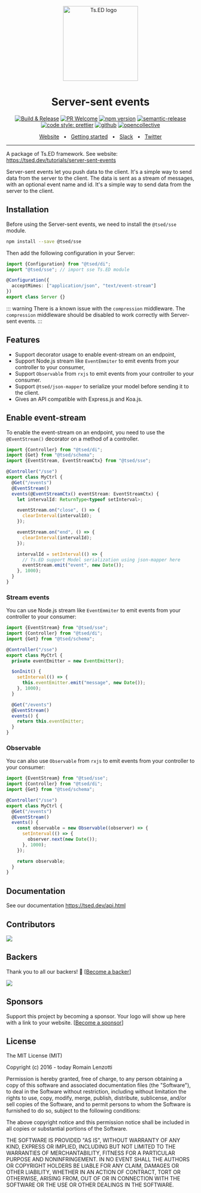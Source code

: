 <p style="text-align: center" align="center">
 <a href="https://tsed.dev" target="_blank"><img src="https://tsed.dev/tsed-og.png" width="200" alt="Ts.ED logo"/></a>
</p>

<div align="center">
   <h1>Server-sent events</h1>

[![Build & Release](https://github.com/tsedio/tsed/workflows/Build%20&%20Release/badge.svg)](https://github.com/tsedio/tsed/actions?query=workflow%3A%22Build+%26+Release%22)
[![PR Welcome](https://img.shields.io/badge/PRs-welcome-brightgreen.svg)](https://github.com/tsedio/tsed/blob/master/CONTRIBUTING.md)
[![npm version](https://badge.fury.io/js/%40tsed%2Fcommon.svg)](https://badge.fury.io/js/%40tsed%2Fcommon)
[![semantic-release](https://img.shields.io/badge/%20%20%F0%9F%93%A6%F0%9F%9A%80-semantic--release-e10079.svg)](https://github.com/semantic-release/semantic-release)
[![code style: prettier](https://img.shields.io/badge/code_style-prettier-ff69b4.svg?style=flat-square)](https://github.com/prettier/prettier)
[![github](https://img.shields.io/static/v1?label=Github%20sponsor&message=%E2%9D%A4&logo=GitHub&color=%23fe8e86)](https://github.com/sponsors/romakita)
[![opencollective](https://img.shields.io/static/v1?label=OpenCollective%20sponsor&message=%E2%9D%A4&logo=OpenCollective&color=%23fe8e86)](https://opencollective.com/tsed)

</div>

<div align="center">
  <a href="https://tsed.dev/">Website</a>
  <span>&nbsp;&nbsp;•&nbsp;&nbsp;</span>
  <a href="https://tsed.dev/getting-started/">Getting started</a>
  <span>&nbsp;&nbsp;•&nbsp;&nbsp;</span>
  <a href="https://slack.tsed.io">Slack</a>
  <span>&nbsp;&nbsp;•&nbsp;&nbsp;</span>
  <a href="https://twitter.com/TsED_io">Twitter</a>
</div>

<hr />

A package of Ts.ED framework. See website: https://tsed.dev/tutorials/server-sent-events

Server-sent events let you push data to the client. It's a simple way to send data from the server to the client. The data is sent as a stream of messages, with an optional event name and id. It's a simple way to send data from the server to the client.

## Installation

Before using the Server-sent events, we need to install the `@tsed/sse` module.

```bash
npm install --save @tsed/sse
```

Then add the following configuration in your Server:

```typescript
import {Configuration} from "@tsed/di";
import "@tsed/sse"; // import sse Ts.ED module

@Configuration({
  acceptMimes: ["application/json", "text/event-stream"]
})
export class Server {}
```

::: warning
There is a known issue with the `compression` middleware. The
`compression` middleware should be disabled to work correctly with Server-sent events.
:::

## Features

- Support decorator usage to enable event-stream on an endpoint,
- Support Node.js stream like `EventEmmiter` to emit events from your controller to your consumer,
- Support `Observable` from `rxjs` to emit events from your controller to your consumer.
- Support `@tsed/json-mapper` to serialize your model before sending it to the client.
- Gives an API compatible with Express.js and Koa.js.

## Enable event-stream

To enable the event-stream on an endpoint, you need to use the `@EventStream()` decorator on a method of a controller.

```typescript
import {Controller} from "@tsed/di";
import {Get} from "@tsed/schema";
import {EventStream, EventStreamCtx} from "@tsed/sse";

@Controller("/sse")
export class MyCtrl {
  @Get("/events")
  @EventStream()
  events(@EventStreamCtx() eventStream: EventStreamCtx) {
    let intervalId: ReturnType<typeof setInterval>;

    eventStream.on("close", () => {
      clearInterval(intervalId);
    });

    eventStream.on("end", () => {
      clearInterval(intervalId);
    });

    intervalId = setInterval(() => {
      // Ts.ED support Model serialization using json-mapper here
      eventStream.emit("event", new Date());
    }, 1000);
  }
}
```

### Stream events

You can use Node.js stream like `EventEmmiter` to emit events from your controller to your consumer:

```ts
import {EventStream} from "@tsed/sse";
import {Controller} from "@tsed/di";
import {Get} from "@tsed/schema";

@Controller("/sse")
export class MyCtrl {
  private eventEmitter = new EventEmitter();

  $onInit() {
    setInterval(() => {
      this.eventEmitter.emit("message", new Date());
    }, 1000);
  }

  @Get("/events")
  @EventStream()
  events() {
    return this.eventEmitter;
  }
}
```

### Observable

You can also use `Observable` from `rxjs` to emit events from your controller to your consumer:

```ts
import {EventStream} from "@tsed/sse";
import {Controller} from "@tsed/di";
import {Get} from "@tsed/schema";

@Controller("/sse")
export class MyCtrl {
  @Get("/events")
  @EventStream()
  events() {
    const observable = new Observable((observer) => {
      setInterval(() => {
        observer.next(new Date());
      }, 1000);
    });

    return observable;
  }
}
```

## Documentation

See our documentation https://tsed.dev/api.html

## Contributors

<a href="https://github.com/tsedio/tsed/graphs/contributors"><img src="https://opencollective.com/tsed/contributors.svg?width=890" /></a>

## Backers

Thank you to all our backers! 🙏 [[Become a backer](https://opencollective.com/tsed#backer)]

<a href="https://opencollective.com/tsed#backers" target="_blank"><img src="https://opencollective.com/tsed/tiers/backer.svg?width=890"></a>

## Sponsors

Support this project by becoming a sponsor. Your logo will show up here with a link to your website. [[Become a sponsor](https://opencollective.com/tsed#sponsor)]

## License

The MIT License (MIT)

Copyright (c) 2016 - today Romain Lenzotti

Permission is hereby granted, free of charge, to any person obtaining a copy of this software and associated documentation files (the "Software"), to deal in the Software without restriction, including without limitation the rights to use, copy, modify, merge, publish, distribute, sublicense, and/or sell copies of the Software, and to permit persons to whom the Software is furnished to do so, subject to the following conditions:

The above copyright notice and this permission notice shall be included in all copies or substantial portions of the Software.

THE SOFTWARE IS PROVIDED "AS IS", WITHOUT WARRANTY OF ANY KIND, EXPRESS OR IMPLIED, INCLUDING BUT NOT LIMITED TO THE WARRANTIES OF MERCHANTABILITY, FITNESS FOR A PARTICULAR PURPOSE AND NONINFRINGEMENT. IN NO EVENT SHALL THE AUTHORS OR COPYRIGHT HOLDERS BE LIABLE FOR ANY CLAIM, DAMAGES OR OTHER LIABILITY, WHETHER IN AN ACTION OF CONTRACT, TORT OR OTHERWISE, ARISING FROM, OUT OF OR IN CONNECTION WITH THE SOFTWARE OR THE USE OR OTHER DEALINGS IN THE SOFTWARE.
